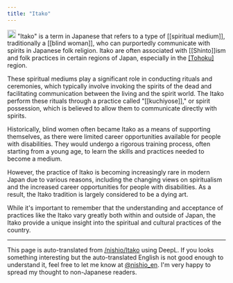 ```yaml
---
title: "Itako"
---
```


<img src='https://scrapbox.io/api/pages/nishio-en/gpt/icon' alt='gpt.icon' height="19.5"/> "Itako" is a term in Japanese that refers to a type of [[spiritual medium]], traditionally a [[blind woman]], who can purportedly communicate with spirits in Japanese folk religion. Itako are often associated with [[Shinto]]ism and folk practices in certain regions of Japan, especially in the [[Tohoku]]([[Iwate]]) region.

These spiritual mediums play a significant role in conducting rituals and ceremonies, which typically involve invoking the spirits of the dead and facilitating communication between the living and the spirit world. The Itako perform these rituals through a practice called "[[kuchiyose]]," or spirit possession, which is believed to allow them to communicate directly with spirits.

Historically, blind women often became Itako as a means of supporting themselves, as there were limited career opportunities available for people with disabilities. They would undergo a rigorous training process, often starting from a young age, to learn the skills and practices needed to become a medium.

However, the practice of Itako is becoming increasingly rare in modern Japan due to various reasons, including the changing views on spiritualism and the increased career opportunities for people with disabilities. As a result, the Itako tradition is largely considered to be a dying art.

While it's important to remember that the understanding and acceptance of practices like the Itako vary greatly both within and outside of Japan, the Itako provide a unique insight into the spiritual and cultural practices of the country.

---
This page is auto-translated from [/nishio/Itako](https://scrapbox.io/nishio/Itako) using DeepL. If you looks something interesting but the auto-translated English is not good enough to understand it, feel free to let me know at [@nishio_en](https://twitter.com/nishio_en). I'm very happy to spread my thought to non-Japanese readers.